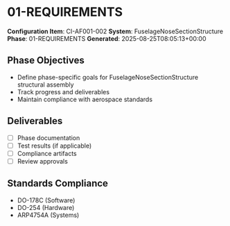 # 01-REQUIREMENTS

**Configuration Item**: CI-AF001-002
**System**: FuselageNoseSectionStructure
**Phase**: 01-REQUIREMENTS
**Generated**: 2025-08-25T08:05:13+00:00

## Phase Objectives
- Define phase-specific goals for FuselageNoseSectionStructure structural assembly
- Track progress and deliverables
- Maintain compliance with aerospace standards

## Deliverables
- [ ] Phase documentation
- [ ] Test results (if applicable)
- [ ] Compliance artifacts
- [ ] Review approvals

## Standards Compliance
- DO-178C (Software)
- DO-254 (Hardware)
- ARP4754A (Systems)

